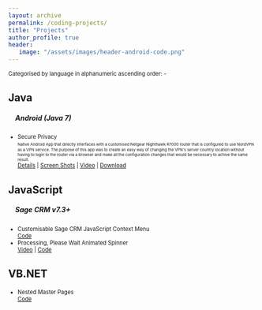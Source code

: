 ```yaml
---
layout: archive
permalink: /coding-projects/
title: "Projects"
author_profile: true
header: 
   image: "/assets/images/header-android-code.png" 
---
```


<p style="font-size:0.80em; margin-top:0; margin-bottom: 0;">Categorised by language in alphanumeric ascending order: -</p>

<h2>Java</h2>
<h5 style="padding-left:1em;">Android (Java 7)</h5>
<ul style="font-size:0.80em;">
  <li>Secure Privacy 
  <br> 
  <span style="font-size:0.70em;">Native Android App that directly interfaces with a customised Netgear Nighthawk R7000 router that is configured to use NordVPN as a VPN service. The purpose of this app was to create an easy way of changing the VPN's server country location without having to login to the router via a browser and make all the configuration changes that would be necessary to achive the same result.</span>
  <br>     
<a href="https://julianmummery.github.io/secureprivacy" target="_blank">Details</a> | 
<a href="https://julianmummery.github.io/secureprivacy/#2" target="_blank">Screen Shots</a> |     
<a href="https://julianmummery.github.io/secureprivacy/#3" target="_blank">Video</a> | 
<a href="https://julianmummery.github.io/secureprivacy/#4" target="_blank">Download</a></li>
</ul>

<h2>JavaScript</h2>
<h5 style="padding-left:1em;">Sage CRM v7.3+</h5>
<ul style="font-size:0.80em;">
  <li>Customisable Sage CRM JavaScript Context Menu 
  <br> 
  <a href="https://github.com/julianmummery/sagecrm-context-menu" target="_blank">Code</a></li>
  <li>Processing, Please Wait Animated Spinner 
  <br> 
  <a href="https://github.com/julianmummery/sagecrm-please-wait-animation/blob/master/SageCRM-Loading-Anim.mp4?raw=true" target="_blank">Video</a> | 
  <a href="https://github.com/julianmummery/sagecrm-please-wait-animation" target="_blank">Code</a></li>
</ul>


<h2>VB.NET</h2>
<ul style="font-size:0.80em;">
  <li>Nested Master Pages 
  <br> 
  <a href="https://github.com/julianmummery/nested-master-pages-example" target="_blank">Code</a></li>
</ul>
